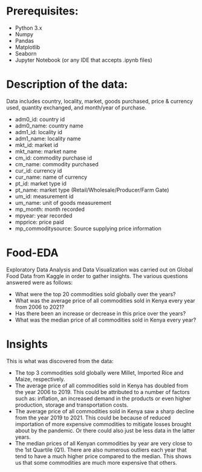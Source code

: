 # Prerequisites:
- Python 3.x
- Numpy
- Pandas
- Matplotlib
- Seaborn
- Jupyter Notebook (or any IDE that accepts .ipynb files)

# Description of the data:
Data includes country, locality, market, goods purchased, price & currency used, quantity exchanged, and month/year of purchase.

- adm0_id: country id
- adm0_name: country name
- adm1_id: locality id
- adm1_name: locality name
- mkt_id: market id
- mkt_name: market name
- cm_id: commodity purchase id
- cm_name: commodity purchased
- cur_id: currency id
- cur_name: name of currency
- pt_id: market type id
- pt_name: market type (Retail/Wholesale/Producer/Farm Gate)
- um_id: measurement id
- um_name: unit of goods measurement
- mp_month: month recorded
- mpyear: year recorded
- mpprice: price paid
- mp_commoditysource: Source supplying price information

# Food-EDA
Exploratory Data Analysis and Data Visualization was carried out on Global Food Data from Kaggle in order to gather insights. The various questions answered were as follows:
- What were the top 20 commodities sold globally over the years?
- What was the average price of all commodities sold in Kenya every year from 2006 to 2021?
- Has there been an increase or decrease in this price over the years?
- What was the median price of all commodities sold in Kenya every year?

# Insights
This is what was discovered from the data:
- The top 3 commodities sold globally were Millet, Imported Rice and Maize, respectively.
- The average price of all commodities sold in Kenya has doubled from the year 2006 to 2019. This could be attributed to a number of factors such as: inflation, an increased demand in the products or even higher production, storage and transportation costs.  
- The average price of all commodities sold in Kenya saw a sharp decline from the year 2019 to 2021. This could be because of reduced importation of more expensive commodities to mitigate losses brought about by the pandemic. Or there could also just be less data in the latter years. 
- The median prices of all Kenyan commodities by year are very close to the 1st Quartile (Q1). There are also numerous outliers each year that tend to have a much higher price compared to the median. This shows us that some commodities are much more expensive that others. 

